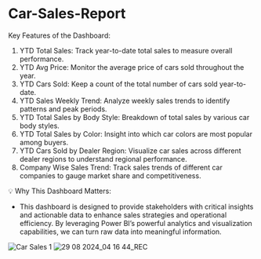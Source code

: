 # Car-Sales-Report
Key Features of the Dashboard:

1. YTD Total Sales: Track year-to-date total sales to measure overall performance.
2. YTD Avg Price: Monitor the average price of cars sold throughout the year.
3. YTD Cars Sold: Keep a count of the total number of cars sold year-to-date.
4. YTD Sales Weekly Trend: Analyze weekly sales trends to identify patterns and peak periods.
5. YTD Total Sales by Body Style: Breakdown of total sales by various car body styles.
6. YTD Total Sales by Color: Insight into which car colors are most popular among buyers.
7. YTD Cars Sold by Dealer Region: Visualize car sales across different dealer regions to understand regional performance.
8. Company Wise Sales Trend: Track sales trends of different car companies to gauge market share and competitiveness.

💡 Why This Dashboard Matters:
- This dashboard is designed to provide stakeholders with critical insights and actionable data to enhance sales strategies and operational efficiency. By leveraging Power BI’s powerful analytics and visualization capabilities, we can turn raw data into meaningful information.

![Car Sales 1](https://github.com/user-attachments/assets/16df6167-e770-487e-a459-20fbbeedd21f)
![29 08 2024_04 16 44_REC](https://github.com/user-attachments/assets/3c2fc7f4-83ba-4592-8e49-d8e8de855523)


